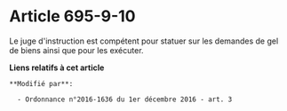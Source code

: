 # Article 695-9-10

Le juge d'instruction est compétent pour statuer sur les demandes de gel de biens ainsi que pour les exécuter.

**Liens relatifs à cet article**

	**Modifié par**:

	  - Ordonnance n°2016-1636 du 1er décembre 2016 - art. 3

